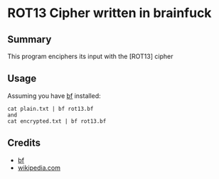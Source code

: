 # ROT13 Cipher written in brainfuck

## Summary
This program enciphers its input with the [ROT13] cipher

## Usage
Assuming you have [bf][1] installed:

    cat plain.txt | bf rot13.bf
    and
    cat encrypted.txt | bf rot13.bf

## Credits

* [bf][1] 
* [wikipedia.com][2]

[1]: https://launchpad.net/ubuntu/gutsy/+package/bf
[2]: http://en.wikipedia.org/wiki/Brainfuck

